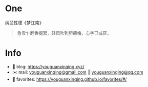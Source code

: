 
# One 
 
  
纳兰性德《梦江南》 
 
>急雪乍翻香阁絮，轻风吹到胆瓶梅，心字已成灰。        
 

# Info

- 📝 blog: https://youguanxinqing.xyz/
- ✉️  mail: youguanxinqing@gmail.com || youguanxinqing@qq.com
- 📙 favorites: https://youguanxinqing.github.io/favorites/#/
